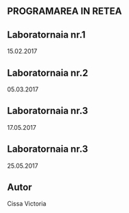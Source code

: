 ## PROGRAMAREA IN RETEA

## Laboratornaia nr.1
15.02.2017

## Laboratornaia nr.2
05.03.2017

## Laboratornaia nr.3
17.05.2017

## Laboratornaia nr.3
25.05.2017

## Autor
Cissa Victoria
